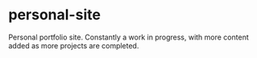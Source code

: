 # personal-site
Personal portfolio site. 
Constantly a work in progress, with more content added as more projects are completed.
